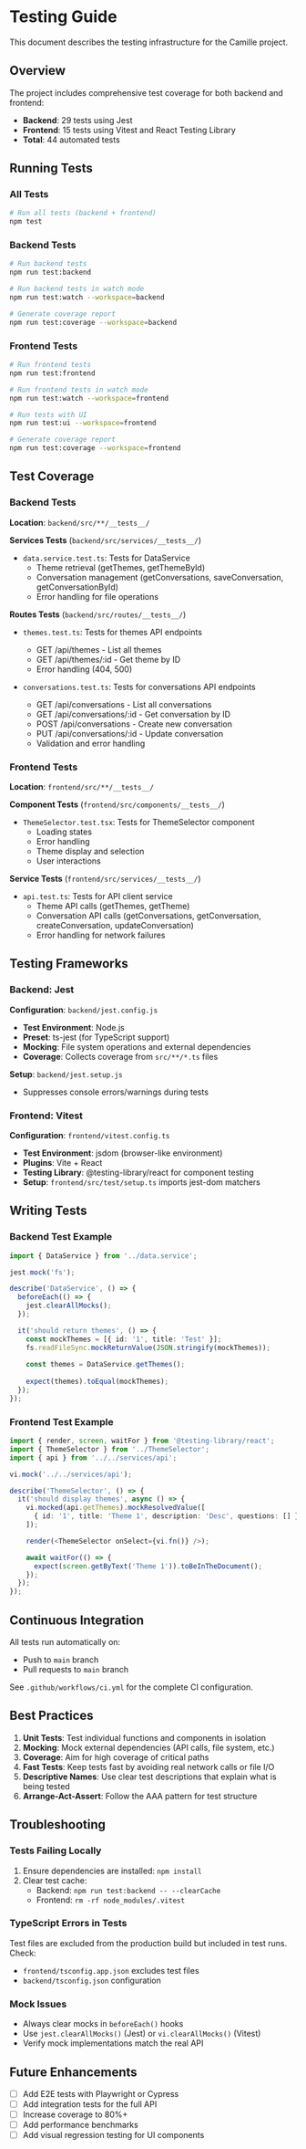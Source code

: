 # Testing Guide

This document describes the testing infrastructure for the Camille project.

## Overview

The project includes comprehensive test coverage for both backend and frontend:

- **Backend**: 29 tests using Jest
- **Frontend**: 15 tests using Vitest and React Testing Library
- **Total**: 44 automated tests

## Running Tests

### All Tests

```bash
# Run all tests (backend + frontend)
npm test
```

### Backend Tests

```bash
# Run backend tests
npm run test:backend

# Run backend tests in watch mode
npm run test:watch --workspace=backend

# Generate coverage report
npm run test:coverage --workspace=backend
```

### Frontend Tests

```bash
# Run frontend tests
npm run test:frontend

# Run frontend tests in watch mode
npm run test:watch --workspace=frontend

# Run tests with UI
npm run test:ui --workspace=frontend

# Generate coverage report
npm run test:coverage --workspace=frontend
```

## Test Coverage

### Backend Tests

**Location**: `backend/src/**/__tests__/`

**Services Tests** (`backend/src/services/__tests__/`)
- `data.service.test.ts`: Tests for DataService
  - Theme retrieval (getThemes, getThemeById)
  - Conversation management (getConversations, saveConversation, getConversationById)
  - Error handling for file operations

**Routes Tests** (`backend/src/routes/__tests__/`)
- `themes.test.ts`: Tests for themes API endpoints
  - GET /api/themes - List all themes
  - GET /api/themes/:id - Get theme by ID
  - Error handling (404, 500)
  
- `conversations.test.ts`: Tests for conversations API endpoints
  - GET /api/conversations - List all conversations
  - GET /api/conversations/:id - Get conversation by ID
  - POST /api/conversations - Create new conversation
  - PUT /api/conversations/:id - Update conversation
  - Validation and error handling

### Frontend Tests

**Location**: `frontend/src/**/__tests__/`

**Component Tests** (`frontend/src/components/__tests__/`)
- `ThemeSelector.test.tsx`: Tests for ThemeSelector component
  - Loading states
  - Error handling
  - Theme display and selection
  - User interactions

**Service Tests** (`frontend/src/services/__tests__/`)
- `api.test.ts`: Tests for API client service
  - Theme API calls (getThemes, getTheme)
  - Conversation API calls (getConversations, getConversation, createConversation, updateConversation)
  - Error handling for network failures

## Testing Frameworks

### Backend: Jest

**Configuration**: `backend/jest.config.js`

- **Test Environment**: Node.js
- **Preset**: ts-jest (for TypeScript support)
- **Mocking**: File system operations and external dependencies
- **Coverage**: Collects coverage from `src/**/*.ts` files

**Setup**: `backend/jest.setup.js`
- Suppresses console errors/warnings during tests

### Frontend: Vitest

**Configuration**: `frontend/vitest.config.ts`

- **Test Environment**: jsdom (browser-like environment)
- **Plugins**: Vite + React
- **Testing Library**: @testing-library/react for component testing
- **Setup**: `frontend/src/test/setup.ts` imports jest-dom matchers

## Writing Tests

### Backend Test Example

```typescript
import { DataService } from '../data.service';

jest.mock('fs');

describe('DataService', () => {
  beforeEach(() => {
    jest.clearAllMocks();
  });

  it('should return themes', () => {
    const mockThemes = [{ id: '1', title: 'Test' }];
    fs.readFileSync.mockReturnValue(JSON.stringify(mockThemes));
    
    const themes = DataService.getThemes();
    
    expect(themes).toEqual(mockThemes);
  });
});
```

### Frontend Test Example

```typescript
import { render, screen, waitFor } from '@testing-library/react';
import { ThemeSelector } from '../ThemeSelector';
import { api } from '../../services/api';

vi.mock('../../services/api');

describe('ThemeSelector', () => {
  it('should display themes', async () => {
    vi.mocked(api.getThemes).mockResolvedValue([
      { id: '1', title: 'Theme 1', description: 'Desc', questions: [] }
    ]);

    render(<ThemeSelector onSelect={vi.fn()} />);

    await waitFor(() => {
      expect(screen.getByText('Theme 1')).toBeInTheDocument();
    });
  });
});
```

## Continuous Integration

All tests run automatically on:
- Push to `main` branch
- Pull requests to `main` branch

See `.github/workflows/ci.yml` for the complete CI configuration.

## Best Practices

1. **Unit Tests**: Test individual functions and components in isolation
2. **Mocking**: Mock external dependencies (API calls, file system, etc.)
3. **Coverage**: Aim for high coverage of critical paths
4. **Fast Tests**: Keep tests fast by avoiding real network calls or file I/O
5. **Descriptive Names**: Use clear test descriptions that explain what is being tested
6. **Arrange-Act-Assert**: Follow the AAA pattern for test structure

## Troubleshooting

### Tests Failing Locally

1. Ensure dependencies are installed: `npm install`
2. Clear test cache:
   - Backend: `npm run test:backend -- --clearCache`
   - Frontend: `rm -rf node_modules/.vitest`

### TypeScript Errors in Tests

Test files are excluded from the production build but included in test runs. Check:
- `frontend/tsconfig.app.json` excludes test files
- `backend/tsconfig.json` configuration

### Mock Issues

- Always clear mocks in `beforeEach()` hooks
- Use `jest.clearAllMocks()` (Jest) or `vi.clearAllMocks()` (Vitest)
- Verify mock implementations match the real API

## Future Enhancements

- [ ] Add E2E tests with Playwright or Cypress
- [ ] Add integration tests for the full API
- [ ] Increase coverage to 80%+
- [ ] Add performance benchmarks
- [ ] Add visual regression testing for UI components
